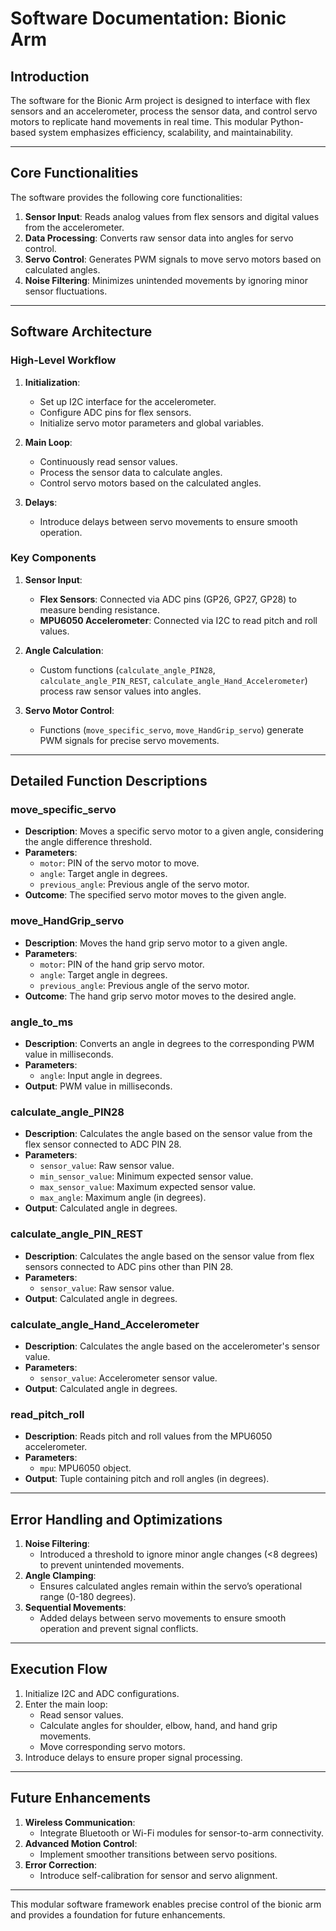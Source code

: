 # **Software Documentation: Bionic Arm**

## **Introduction**
The software for the Bionic Arm project is designed to interface with flex sensors and an accelerometer, process the sensor data, and control servo motors to replicate hand movements in real time. This modular Python-based system emphasizes efficiency, scalability, and maintainability.

---

## **Core Functionalities**
The software provides the following core functionalities:
1. **Sensor Input**: Reads analog values from flex sensors and digital values from the accelerometer.
2. **Data Processing**: Converts raw sensor data into angles for servo control.
3. **Servo Control**: Generates PWM signals to move servo motors based on calculated angles.
4. **Noise Filtering**: Minimizes unintended movements by ignoring minor sensor fluctuations.

---

## **Software Architecture**
### **High-Level Workflow**
1. **Initialization**:
   - Set up I2C interface for the accelerometer.
   - Configure ADC pins for flex sensors.
   - Initialize servo motor parameters and global variables.

2. **Main Loop**:
   - Continuously read sensor values.
   - Process the sensor data to calculate angles.
   - Control servo motors based on the calculated angles.

3. **Delays**:
   - Introduce delays between servo movements to ensure smooth operation.

### **Key Components**
1. **Sensor Input**:
   - **Flex Sensors**: Connected via ADC pins (GP26, GP27, GP28) to measure bending resistance.
   - **MPU6050 Accelerometer**: Connected via I2C to read pitch and roll values.

2. **Angle Calculation**:
   - Custom functions (`calculate_angle_PIN28`, `calculate_angle_PIN_REST`, `calculate_angle_Hand_Accelerometer`) process raw sensor values into angles.

3. **Servo Motor Control**:
   - Functions (`move_specific_servo`, `move_HandGrip_servo`) generate PWM signals for precise servo movements.

---

## **Detailed Function Descriptions**

### **move_specific_servo**
- **Description**: Moves a specific servo motor to a given angle, considering the angle difference threshold.
- **Parameters**:
  - `motor`: PIN of the servo motor to move.
  - `angle`: Target angle in degrees.
  - `previous_angle`: Previous angle of the servo motor.
- **Outcome**: The specified servo motor moves to the given angle.

### **move_HandGrip_servo**
- **Description**: Moves the hand grip servo motor to a given angle.
- **Parameters**:
  - `motor`: PIN of the hand grip servo motor.
  - `angle`: Target angle in degrees.
  - `previous_angle`: Previous angle of the servo motor.
- **Outcome**: The hand grip servo motor moves to the desired angle.

### **angle_to_ms**
- **Description**: Converts an angle in degrees to the corresponding PWM value in milliseconds.
- **Parameters**:
  - `angle`: Input angle in degrees.
- **Output**: PWM value in milliseconds.

### **calculate_angle_PIN28**
- **Description**: Calculates the angle based on the sensor value from the flex sensor connected to ADC PIN 28.
- **Parameters**:
  - `sensor_value`: Raw sensor value.
  - `min_sensor_value`: Minimum expected sensor value.
  - `max_sensor_value`: Maximum expected sensor value.
  - `max_angle`: Maximum angle (in degrees).
- **Output**: Calculated angle in degrees.

### **calculate_angle_PIN_REST**
- **Description**: Calculates the angle based on the sensor value from flex sensors connected to ADC pins other than PIN 28.
- **Parameters**:
  - `sensor_value`: Raw sensor value.
- **Output**: Calculated angle in degrees.

### **calculate_angle_Hand_Accelerometer**
- **Description**: Calculates the angle based on the accelerometer's sensor value.
- **Parameters**:
  - `sensor_value`: Accelerometer sensor value.
- **Output**: Calculated angle in degrees.

### **read_pitch_roll**
- **Description**: Reads pitch and roll values from the MPU6050 accelerometer.
- **Parameters**:
  - `mpu`: MPU6050 object.
- **Output**: Tuple containing pitch and roll angles (in degrees).

---

## **Error Handling and Optimizations**
1. **Noise Filtering**:
   - Introduced a threshold to ignore minor angle changes (<8 degrees) to prevent unintended movements.
2. **Angle Clamping**:
   - Ensures calculated angles remain within the servo’s operational range (0-180 degrees).
3. **Sequential Movements**:
   - Added delays between servo movements to ensure smooth operation and prevent signal conflicts.

---

## **Execution Flow**
1. Initialize I2C and ADC configurations.
2. Enter the main loop:
   - Read sensor values.
   - Calculate angles for shoulder, elbow, hand, and hand grip movements.
   - Move corresponding servo motors.
3. Introduce delays to ensure proper signal processing.

---

## **Future Enhancements**
1. **Wireless Communication**:
   - Integrate Bluetooth or Wi-Fi modules for sensor-to-arm connectivity.
2. **Advanced Motion Control**:
   - Implement smoother transitions between servo positions.
3. **Error Correction**:
   - Introduce self-calibration for sensor and servo alignment.

---

This modular software framework enables precise control of the bionic arm and provides a foundation for future enhancements.
